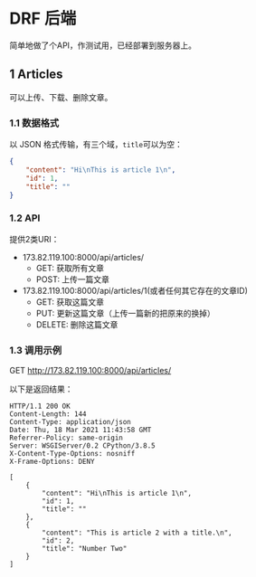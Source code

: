 # DRF 后端

简单地做了个API，作测试用，已经部署到服务器上。



## 1 Articles

可以上传、下载、删除文章。



### 1.1 数据格式

以 JSON 格式传输，有三个域，`title`可以为空：

```json
{
    "content": "Hi\nThis is article 1\n",
    "id": 1,
    "title": ""
}
```



### 1.2 API

提供2类URI：

- 173.82.119.100:8000/api/articles/
  - GET: 获取所有文章
  - POST: 上传一篇文章
- 173.82.119.100:8000/api/articles/1(或者任何其它存在的文章ID)
  - GET: 获取这篇文章
  - PUT: 更新这篇文章（上传一篇新的把原来的换掉）
  - DELETE: 删除这篇文章



### 1.3 调用示例

GET  http://173.82.119.100:8000/api/articles/

以下是返回结果：

```
HTTP/1.1 200 OK
Content-Length: 144
Content-Type: application/json
Date: Thu, 18 Mar 2021 11:43:58 GMT
Referrer-Policy: same-origin
Server: WSGIServer/0.2 CPython/3.8.5
X-Content-Type-Options: nosniff
X-Frame-Options: DENY

[
    {
        "content": "Hi\nThis is article 1\n",
        "id": 1,
        "title": ""
    },
    {
        "content": "This is article 2 with a title.\n",
        "id": 2,
        "title": "Number Two"
    }
]
```

